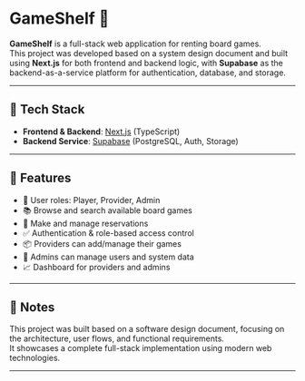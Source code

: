 # GameShelf 🎲

**GameShelf** is a full-stack web application for renting board games.  
This project was developed based on a system design document and built using **Next.js** for both frontend and backend logic, with **Supabase** as the backend-as-a-service platform for authentication, database, and storage.

---

## 🔧 Tech Stack

- **Frontend & Backend**: [Next.js](https://nextjs.org/) (TypeScript)
- **Backend Service**: [Supabase](https://supabase.com/) (PostgreSQL, Auth, Storage)

---

## 🎯 Features

- 🧑 User roles: Player, Provider, Admin  
- 📚 Browse and search available board games  
- 📅 Make and manage reservations  
- ✅ Authentication & role-based access control  
- 📦 Providers can add/manage their games  
- 🔐 Admins can manage users and system data  
- 📈 Dashboard for providers and admins  

---

## 📝 Notes

This project was built based on a software design document, focusing on the architecture, user flows, and functional requirements.  
It showcases a complete full-stack implementation using modern web technologies.

---
